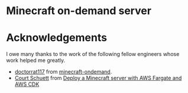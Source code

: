 # Minecraft on-demand server







# Acknowledgements
I owe many thanks to the work of the following fellow engineers whose work helped me greatly.
- [doctorrat117](https://github.com/doctorray117) from [minecraft-ondemand](https://github.com/doctorray117/minecraft-ondemand).
- [Court Schuett](https://subaud.io/author/court-schuett) from [Deploy a Minecraft server with AWS Fargate and AWS CDK](https://subaud.io/blog/cdk-minecraft-deployment)
